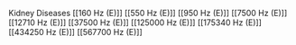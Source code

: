 Kidney Diseases
[[160 Hz (E)]]
[[550 Hz (E)]]
[[950 Hz (E)]]
[[7500 Hz (E)]]
[[12710 Hz (E)]]
[[37500 Hz (E)]]
[[125000 Hz (E)]]
[[175340 Hz (E)]]
[[434250 Hz (E)]]
[[567700 Hz (E)]]